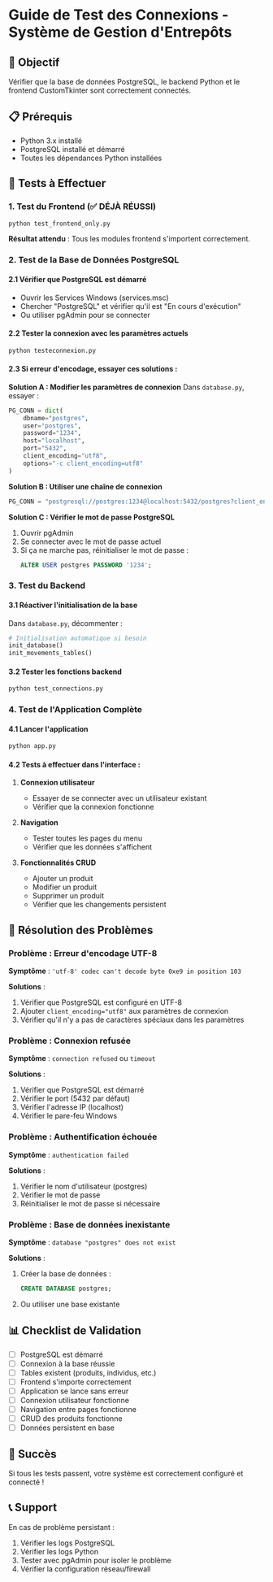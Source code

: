 # Guide de Test des Connexions - Système de Gestion d'Entrepôts

## 🎯 Objectif
Vérifier que la base de données PostgreSQL, le backend Python et le frontend CustomTkinter sont correctement connectés.

## 📋 Prérequis
- Python 3.x installé
- PostgreSQL installé et démarré
- Toutes les dépendances Python installées

## 🔧 Tests à Effectuer

### 1. Test du Frontend (✅ DÉJÀ RÉUSSI)
```bash
python test_frontend_only.py
```
**Résultat attendu** : Tous les modules frontend s'importent correctement.

### 2. Test de la Base de Données PostgreSQL

#### 2.1 Vérifier que PostgreSQL est démarré
- Ouvrir les Services Windows (services.msc)
- Chercher "PostgreSQL" et vérifier qu'il est "En cours d'exécution"
- Ou utiliser pgAdmin pour se connecter

#### 2.2 Tester la connexion avec les paramètres actuels
```bash
python testeconnexion.py
```

#### 2.3 Si erreur d'encodage, essayer ces solutions :

**Solution A : Modifier les paramètres de connexion**
Dans `database.py`, essayer :
```python
PG_CONN = dict(
    dbname="postgres",
    user="postgres",
    password="1234",
    host="localhost",
    port="5432",
    client_encoding="utf8",
    options="-c client_encoding=utf8"
)
```

**Solution B : Utiliser une chaîne de connexion**
```python
PG_CONN = "postgresql://postgres:1234@localhost:5432/postgres?client_encoding=utf8"
```

**Solution C : Vérifier le mot de passe PostgreSQL**
1. Ouvrir pgAdmin
2. Se connecter avec le mot de passe actuel
3. Si ça ne marche pas, réinitialiser le mot de passe :
   ```sql
   ALTER USER postgres PASSWORD '1234';
   ```

### 3. Test du Backend

#### 3.1 Réactiver l'initialisation de la base
Dans `database.py`, décommenter :
```python
# Initialisation automatique si besoin
init_database()
init_movements_tables()
```

#### 3.2 Tester les fonctions backend
```bash
python test_connections.py
```

### 4. Test de l'Application Complète

#### 4.1 Lancer l'application
```bash
python app.py
```

#### 4.2 Tests à effectuer dans l'interface :
1. **Connexion utilisateur**
   - Essayer de se connecter avec un utilisateur existant
   - Vérifier que la connexion fonctionne

2. **Navigation**
   - Tester toutes les pages du menu
   - Vérifier que les données s'affichent

3. **Fonctionnalités CRUD**
   - Ajouter un produit
   - Modifier un produit
   - Supprimer un produit
   - Vérifier que les changements persistent

## 🚨 Résolution des Problèmes

### Problème : Erreur d'encodage UTF-8
**Symptôme** : `'utf-8' codec can't decode byte 0xe9 in position 103`

**Solutions** :
1. Vérifier que PostgreSQL est configuré en UTF-8
2. Ajouter `client_encoding="utf8"` aux paramètres de connexion
3. Vérifier qu'il n'y a pas de caractères spéciaux dans les paramètres

### Problème : Connexion refusée
**Symptôme** : `connection refused` ou `timeout`

**Solutions** :
1. Vérifier que PostgreSQL est démarré
2. Vérifier le port (5432 par défaut)
3. Vérifier l'adresse IP (localhost)
4. Vérifier le pare-feu Windows

### Problème : Authentification échouée
**Symptôme** : `authentication failed`

**Solutions** :
1. Vérifier le nom d'utilisateur (postgres)
2. Vérifier le mot de passe
3. Réinitialiser le mot de passe si nécessaire

### Problème : Base de données inexistante
**Symptôme** : `database "postgres" does not exist`

**Solutions** :
1. Créer la base de données :
   ```sql
   CREATE DATABASE postgres;
   ```
2. Ou utiliser une base existante

## 📊 Checklist de Validation

- [ ] PostgreSQL est démarré
- [ ] Connexion à la base réussie
- [ ] Tables existent (produits, individus, etc.)
- [ ] Frontend s'importe correctement
- [ ] Application se lance sans erreur
- [ ] Connexion utilisateur fonctionne
- [ ] Navigation entre pages fonctionne
- [ ] CRUD des produits fonctionne
- [ ] Données persistent en base

## 🎉 Succès
Si tous les tests passent, votre système est correctement configuré et connecté !

## 📞 Support
En cas de problème persistant :
1. Vérifier les logs PostgreSQL
2. Vérifier les logs Python
3. Tester avec pgAdmin pour isoler le problème
4. Vérifier la configuration réseau/firewall 